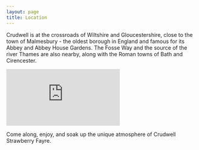 ```yaml
---
layout: page
title: Location
---
```



Crudwell is at the crossroads of Wiltshire and Gloucestershire, close to the town of Malmesbury - the oldest borough in England and famous for its Abbey and Abbey House Gardens.
The Fosse Way and the source of the river Thames are also nearby, along with the Roman towns of Bath and Cirencester.

<div class="embed-responsive embed-responsive-16by9">
<iframe class="embed-responsive-item" src="https://www.google.com/maps/embed?pb=!1m18!1m12!1m3!1d1238.2002285249932!2d-2.067113369083303!3d51.634190900393556!2m3!1f0!2f0!3f0!3m2!1i1024!2i768!4f13.1!3m3!1m2!1s0x0%3A0x4ff3e855081d3edd!2sCrudwell+Strawberry+Fayre!5e0!3m2!1sen!2suk!4v1482353382324" frameborder="0" style="border:0" allowfullscreen></iframe>
</div>

Come along, enjoy, and soak up the unique atmosphere of Crudwell Strawberry Fayre.

